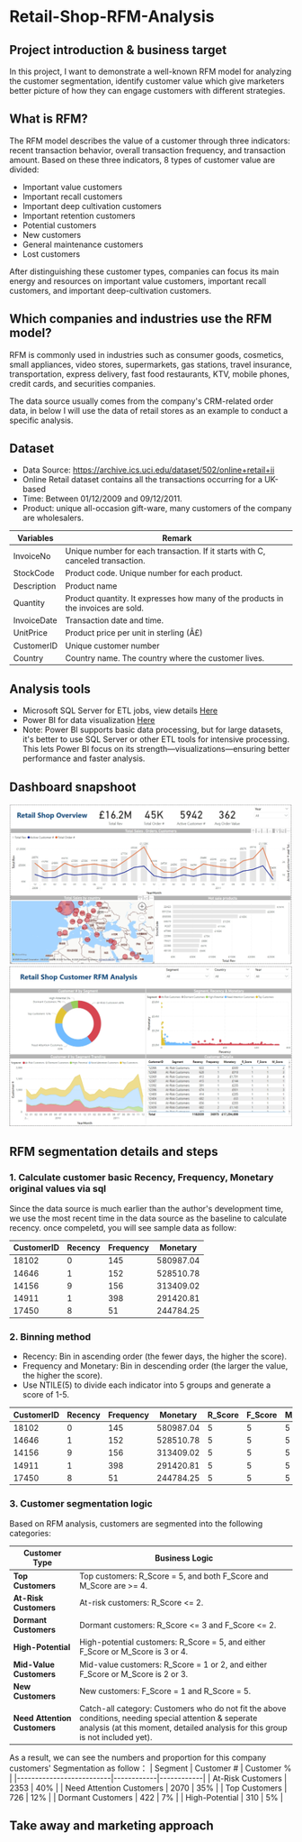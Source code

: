 # Retail-Shop-RFM-Analysis

## Project introduction & business target
In this project, I want to demonstrate a well-known RFM model for analyzing the customer segmentation, identify customer value which give marketers better picture of how they can engage customers with different strategies.

## What is RFM?
The RFM model describes the value of a customer through three indicators: recent transaction behavior, overall transaction frequency, and transaction amount. Based on these three indicators, 8 types of customer value are divided:

 - Important value customers
 - Important recall customers
 - Important deep cultivation customers
 - Important retention customers
 - Potential customers
 - New customers
 - General maintenance customers
 - Lost customers

After distinguishing these customer types, companies can focus its main energy and resources on important value customers, important recall customers, and important deep-cultivation customers.

## Which companies and industries use the RFM model?

RFM is commonly used in industries such as consumer goods, cosmetics, small appliances, video stores, supermarkets, gas stations, travel insurance, transportation, express delivery, fast food restaurants, KTV, mobile phones, credit cards, and securities companies.

The data source usually comes from the company's CRM-related order data, in below I will use the data of retail stores as an example to conduct a specific analysis. 

## Dataset
 - Data Source: https://archive.ics.uci.edu/dataset/502/online+retail+ii
 - Online Retail dataset contains all the transactions occurring for a UK-based
 - Time: Between 01/12/2009 and 09/12/2011. 
 - Product: unique all-occasion gift-ware, many customers of the company are wholesalers.

|  Variables  | Remark | 
|-------------|---------------------------------------------------------------------------------|
| InvoiceNo   | Unique number for each transaction. If it starts with C, canceled transaction.|
| StockCode   | Product code. Unique number for each product.| 
| Description | Product name| 
| Quantity    | Product quantity. It expresses how many of the products in the invoices are sold.| 
| InvoiceDate | Transaction date and time.|
| UnitPrice   | Product price per unit in sterling (Â£)| 
| CustomerID  | Unique customer number| 
| Country     | Country name. The country where the customer lives.| 


## Analysis tools
 - Microsoft SQL Server for ETL jobs, view details [Here](https://github.com/Alexleehj/Retail-Shop-RFM-Analysis/blob/main/Online%20retail%20shop%20RFM%20Analysis.sql)
 - Power BI for data visualization [Here](https://github.com/Alexleehj/Retail-Shop-RFM-Analysis/blob/main/Retail%20RFM%20Analysis.pbix)
 - Note: Power BI supports basic data processing, but for large datasets, it's better to use SQL Server or other ETL tools for intensive processing. This lets Power BI focus on its strength—visualizations—ensuring better performance and faster analysis.



## Dashboard snapshoot
![Business Overview](https://github.com/Alexleehj/Retail-Shop-RFM-Analysis/raw/main/Retail%20shop%20business%20overview.png)
![RFM Segment](https://github.com/Alexleehj/Retail-Shop-RFM-Analysis/blob/main/RFM%20segments.png)


## RFM segmentation details and steps
### 1. Calculate customer basic Recency, Frequency, Monetary original values via sql
Since the data source is much earlier than the author's development time, we use the most recent time in the data source as the baseline to calculate recency. once compeletd, you will see sample data as follow:
    
| CustomerID | Recency | Frequency | Monetary      |
|------------|---------|-----------|---------------|
| 18102      | 0       | 145       | 580987.04     |
| 14646      | 1       | 152       | 528510.78     |
| 14156      | 9       | 156       | 313409.02     |
| 14911      | 1       | 398       | 291420.81     |
| 17450      | 8       | 51        | 244784.25     |

### 2. Binning method
 - Recency: Bin in ascending order (the fewer days, the higher the score).
 - Frequency and Monetary: Bin in descending order (the larger the value, the higher the score).
 - Use NTILE(5) to divide each indicator into 5 groups and generate a score of 1-5.

| CustomerID | Recency | Frequency | Monetary      | R_Score | F_Score | M_Score |
|------------|---------|-----------|---------------|---------|---------|---------|
| 18102      | 0       | 145       | 580987.04     | 5       | 5       | 5       |
| 14646      | 1       | 152       | 528510.78     | 5       | 5       | 5       |
| 14156      | 9       | 156       | 313409.02     | 5       | 5       | 5       |
| 14911      | 1       | 398       | 291420.81     | 5       | 5       | 5       |
| 17450      | 8       | 51        | 244784.25     | 5       | 5       | 5       |


### 3. Customer segmentation logic

Based on RFM analysis, customers are segmented into the following categories:

| Customer Type            | Business Logic                                                   |
|--------------------------|-------------------------------------------------------------------|
| **Top Customers**        | Top customers: R_Score = 5, and both F_Score and M_Score are >= 4. |
| **At-Risk Customers**    | At-risk customers: R_Score <= 2.                                  |
| **Dormant Customers**    | Dormant customers: R_Score <= 3 and F_Score <= 2.                 |
| **High-Potential**       | High-potential customers: R_Score = 5, and either F_Score or M_Score is 3 or 4. |
| **Mid-Value Customers**  | Mid-value customers: R_Score = 1 or 2, and either F_Score or M_Score is 2 or 3. |
| **New Customers**        | New customers: F_Score = 1 and R_Score = 5.                      |
| **Need Attention Customers** | Catch-all category: Customers who do not fit the above conditions, needing special attention & seperate analysis (at this moment, detailed analysis for this group is not included yet). |

As a result, we can see the numbers and proportion for this company customers' Segmentation as follow：
| Segment                  | Customer # | Customer % |
|--------------------------|------------|------------|
| At-Risk Customers        | 2353       | 40%        |
| Need Attention Customers | 2070       | 35%        |
| Top Customers            | 726        | 12%        |
| Dormant Customers        | 422        | 7%         |
| High-Potential           | 310        | 5%         |


## Take away and marketing approach






